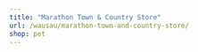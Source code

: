 ```yaml
---
title: "Marathon Town & Country Store"
url: /wausau/marathon-town-and-country-store/
shop: pet
---
```

